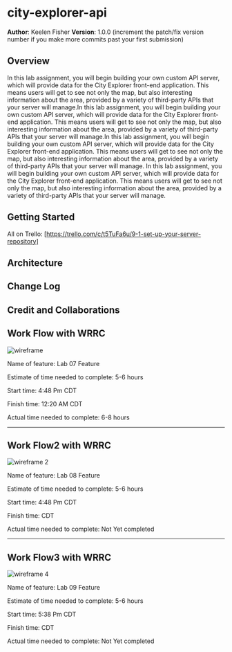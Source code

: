 # city-explorer-api

**Author**: Keelen Fisher
**Version**: 1.0.0 (increment the patch/fix version number if you make more commits past your first submission)

## Overview

In this lab assignment, you will begin building your own custom API server, which will provide data for the City Explorer front-end application. This means users will get to see not only the map, but also interesting information about the area, provided by a variety of third-party APIs that your server will manage.In this lab assignment, you will begin building your own custom API server, which will provide data for the City Explorer front-end application. This means users will get to see not only the map, but also interesting information about the area, provided by a variety of third-party APIs that your server will manage.In this lab assignment, you will begin building your own custom API server, which will provide data for the City Explorer front-end application. This means users will get to see not only the map, but also interesting information about the area, provided by a variety of third-party APIs that your server will manage.
In this lab assignment, you will begin building your own custom API server, which will provide data for the City Explorer front-end application. This means users will get to see not only the map, but also interesting information about the area, provided by a variety of third-party APIs that your server will manage.

## Getting Started

All on Trello: [https://trello.com/c/t5TuFa6u/9-1-set-up-your-server-repository]

## Architecture
<!-- Provide a detailed description of the application design. What technologies (languages, libraries, etc) you're using, and any other relevant design information. -->

## Change Log
<!-- Use this area to document the iterative changes made to your application as each feature is successfully implemented. Use time stamps. Here's an example:

01-01-2001 4:59pm - Application now has a fully-functional express server, with a GET route for the location resource. -->

## Credit and Collaborations

## Work Flow with WRRC

![wireframe](Image%20of%20WRRC%202%20for%20Lab%2007.png)

Name of feature: Lab 07 Feature

Estimate of time needed to complete: 5-6 hours

Start time: 4:48 Pm CDT

Finish time: 12:20 AM CDT

Actual time needed to complete: 6-8 hours

----------------------------------------------------------------------------------------------------------------------

## Work Flow2 with WRRC

![wireframe 2](Image%20of%20WRRC%203%20for%20Lab%2008.png)

Name of feature: Lab 08 Feature

Estimate of time needed to complete: 5-6 hours

Start time: 4:48 Pm CDT

Finish time: CDT

Actual time needed to complete: Not Yet completed

------------------------------------------------------------------------------------------------------------------------------

## Work Flow3 with WRRC

![wireframe 4](WRRC%204%20for%20Lab%2009.png)

Name of feature: Lab 09 Feature

Estimate of time needed to complete: 5-6 hours

Start time: 5:38 Pm CDT

Finish time: CDT

Actual time needed to complete: Not Yet completed
